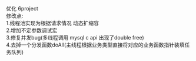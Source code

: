 优化 6project  
修改点:  
1.线程池实现为根据请求情况 动态扩缩容  
2.增加不定参数调试宏  
3.修复并发bug(多线程调用 mysql c api 出现了double free)  
4.去掉一个分发函数doAll(主线程根据业务类型直接将对应的业务函数指针装填任务队列)  
